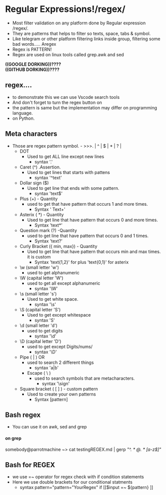 # Regular Expressions!/regex/

- Most filter validation on any platform done by Regular expression /regex/.
- They are patterns that helps to filter so texts, space, tabs & symbol.
- Like telegram or other platform filtering links inside group, filtering some bad words..... Aregex
- Regex is PATTERN!
- Regex are used on linux tools called grep.awk and sed

**((GOOGLE DORKING))????  
((GITHUB DORKING))????**

## regex....

- to demonstrate this we can use Vscode search tools
- And don't forget to turn the regex button on
- the pattern is same but the implementation may differ on programming language.
- on Python.

## Meta characters

- Those are regex pattern symbol. - >>>. | ^ | $ | * | ? |
    - DOT
        - Used to get ALL line except new lines
            - syntax '.'
    - Caret (^) .Assertion.
        - Used to get lines that starts with pattens
            - syntax '^text'
    - Dollar sign ($)
        - Used to get line that ends with some pattern.
            - syntax 'text$'
    - Plus (+) - Quantity
        - used to get that have pattern that occurs 1 and more times.
            - Syntax ' Text+'
    - Asterix ( *) - Quantity
        - Used to get line that have pattern that occurs 0 and more times.
            - Syntax 'text*'
    - Question mark (?) -Quantity
        - used to get line that have pattern that occurs 0 and 1 times.
            - Syntax 'text?'
    - Curly Bracket ({ min, max}) - Quantity
        - Used to get line that have pattern that occurs min and max times. it is custom
            - Syntax 'text{1,2}' for plus 'text{0,1}' for asterix
    - \w (small letter 'w')
        - used to get alphanumeric
    - \W (capital letter 'W')
        - used to get all except alphanumeric
            - syntax '\W'
    - \s  (small letter 's')
        - Used to get white space.
          - syntax '\s'
    - \S  (capital letter 'S')
        -  Used to get except whitespace 
            -  syntax 'S'
    - \d (small letter 'd')
        - used to get digits
           -  syntax '\d'
    - \D (capital letter 'D')
        - used to get except Digits/nums/
           - syntax '\D'
    - Pipe (  |  ) OR
        - used to search 2 different things
            - syntax 'a|b'
      - Escape ( \ )
         - used to search symbols that are metacharacters.
             - syntax '\sign'
     - Square bracket ( [ ] ) - custom pattern
        - Used to create your own patterns
           - Syntax [pattern]

## Bash regex

- You  can use it on awk, sed and grep 
#### on grep

 somebody@parrotmachine ~> cat testingREGEX.md | gerp *"^. * @. * [a-z\$]"*   
## Bash for REGEX
- we use =~ operator for regex check with if condition statements
- Here we use double brackets for our conditional statments 
   -  syntax pattern="pattern="YourRegex"
                     if [[$input =~ ${pattern} ]]
